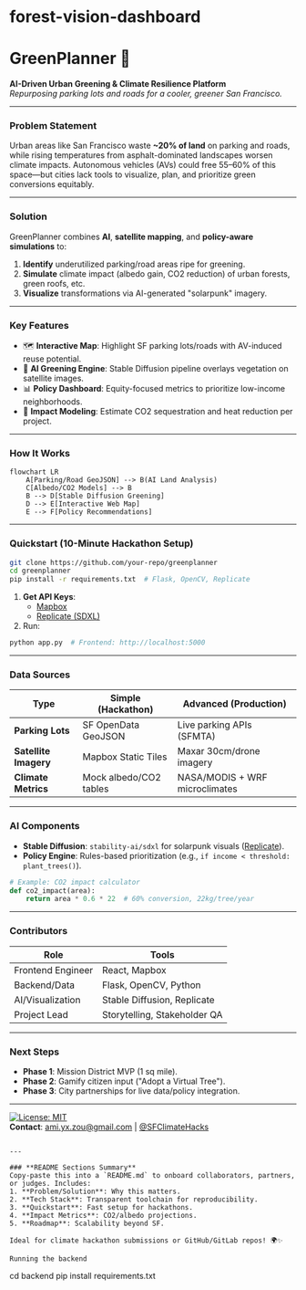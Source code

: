 # forest-vision-dashboard

# GreenPlanner 🌿  
**AI-Driven Urban Greening & Climate Resilience Platform**  
*Repurposing parking lots and roads for a cooler, greener San Francisco.*  

---

### **Problem Statement**  
Urban areas like San Francisco waste **~20% of land** on parking and roads, while rising temperatures from asphalt-dominated landscapes worsen climate impacts. Autonomous vehicles (AVs) could free 55–60% of this space—but cities lack tools to visualize, plan, and prioritize green conversions equitably.  

---

### **Solution**  
GreenPlanner combines **AI**, **satellite mapping**, and **policy-aware simulations** to:  
1. **Identify** underutilized parking/road areas ripe for greening.  
2. **Simulate** climate impact (albedo gain, CO2 reduction) of urban forests, green roofs, etc.  
3. **Visualize** transformations via AI-generated "solarpunk" imagery.  

---

### **Key Features**  
- 🗺️ **Interactive Map**: Highlight SF parking lots/roads with AV-induced reuse potential.  
- 🌳 **AI Greening Engine**: Stable Diffusion pipeline overlays vegetation on satellite images.  
- 📊 **Policy Dashboard**: Equity-focused metrics to prioritize low-income neighborhoods.  
- 🔄 **Impact Modeling**: Estimate CO2 sequestration and heat reduction per project.  

---

### **How It Works**  
```mermaid  
flowchart LR  
    A[Parking/Road GeoJSON] --> B(AI Land Analysis)  
    C[Albedo/CO2 Models] --> B  
    B --> D[Stable Diffusion Greening]  
    D --> E[Interactive Web Map]  
    E --> F[Policy Recommendations]  
```  

---

### **Quickstart (10-Minute Hackathon Setup)**  
```bash  
git clone https://github.com/your-repo/greenplanner  
cd greenplanner  
pip install -r requirements.txt  # Flask, OpenCV, Replicate  
```  
1. **Get API Keys**:  
   - [Mapbox](https://www.mapbox.com/)  
   - [Replicate (SDXL)](https://replicate.com/)  
2. Run:  
```bash  
python app.py  # Frontend: http://localhost:5000  
```  

---

### **Data Sources**  
| Type                | Simple (Hackathon)          | Advanced (Production)       |  
|---------------------|-----------------------------|------------------------------|  
| **Parking Lots**    | SF OpenData GeoJSON         | Live parking APIs (SFMTA)    |  
| **Satellite Imagery** | Mapbox Static Tiles        | Maxar 30cm/drone imagery     |  
| **Climate Metrics**  | Mock albedo/CO2 tables     | NASA/MODIS + WRF microclimates |  

---

### **AI Components**  
- **Stable Diffusion**: `stability-ai/sdxl` for solarpunk visuals ([Replicate](https://replicate.com/stability-ai/sdxl)).  
- **Policy Engine**: Rules-based prioritization (e.g., `if income < threshold: plant_trees()`).  
```python  
# Example: CO2 impact calculator  
def co2_impact(area):  
    return area * 0.6 * 22  # 60% conversion, 22kg/tree/year  
```  

---

### **Contributors**  
| Role                | Tools                          |  
|---------------------|--------------------------------|  
| Frontend Engineer   | React, Mapbox                  |  
| Backend/Data        | Flask, OpenCV, Python          |  
| AI/Visualization    | Stable Diffusion, Replicate   |  
| Project Lead        | Storytelling, Stakeholder QA  |  

---

### **Next Steps**  
- **Phase 1**: Mission District MVP (1 sq mile).  
- **Phase 2**: Gamify citizen input ("Adopt a Virtual Tree").  
- **Phase 3**: City partnerships for live data/policy integration.  

--- 

[![License: MIT](https://img.shields.io/badge/License-MIT-green.svg)](https://opensource.org/licenses/MIT)  
**Contact**: [ami.yx.zou@gmail.com](mailto:ami.yx.zou@gmail.com) | [@SFClimateHacks](https://twitter.com/SFClimateHacks)  
``` 

---

### **README Sections Summary**  
Copy-paste this into a `README.md` to onboard collaborators, partners, or judges. Includes:  
1. **Problem/Solution**: Why this matters.  
2. **Tech Stack**: Transparent toolchain for reproducibility.  
3. **Quickstart**: Fast setup for hackathons.  
4. **Impact Metrics**: CO2/albedo projections.  
5. **Roadmap**: Scalability beyond SF.  

Ideal for climate hackathon submissions or GitHub/GitLab repos! 🌍✨

Running the backend

```
cd backend
pip install requirements.txt
```
